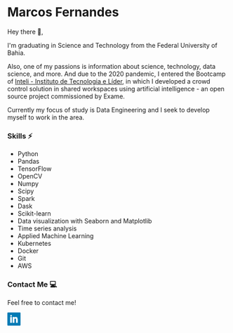 # Marcos Fernandes


Hey there 👋,

I'm graduating in Science and Technology from the Federal University of Bahia.

Also, one of my passions is information about science, technology, data science, and more. And due to the 2020 pandemic, I entered the Bootcamp of <a href="https://www.linkedin.com/school/inteli-edu/">Inteli - Instituto de Tecnologia e Líder</a>, in which I developed a crowd control solution in shared workspaces using artificial intelligence - an open source project commissioned by Exame.

Currently my focus of study is Data Engineering and I seek to develop myself to work in the area.


### Skills ⚡

<ul>
  <li>Python</li>
  <li>Pandas</li>
  <li>TensorFlow</li>
  <li>OpenCV</li>
  <li>Numpy</li>
  <li>Scipy</li>
  <li>Spark</li>
  <li>Dask</li>
  <li>Scikit-learn</li>
  <li>Data visualization with Seaborn and Matplotlib</li>
  <li>Time series analysis</li>
  <li>Applied Machine Learning</li>
  <li>Kubernetes</li>
  <li>Docker</li>
  <li>Git</li>
  <li>AWS</li>
  
</ul>

### Contact Me 💻

Feel free to contact me!

<a href="https://www.linkedin.com/in/marcos-victor-fernandes/"><img height="30" src="https://github.com/Clalloures/Clalloures/blob/master/icon/linkedin.png?raw=true"></a>
